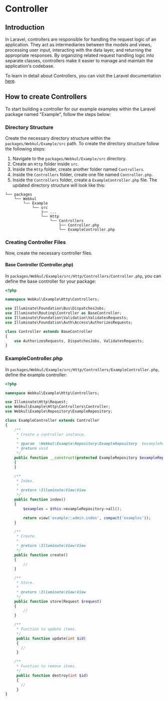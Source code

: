 # Controller



## Introduction

In Laravel, controllers are responsible for handling the request logic of an application. They act as intermediaries between the models and views, processing user input, interacting with the data layer, and returning the appropriate responses. By organizing related request handling logic into separate classes, controllers make it easier to manage and maintain the application's codebase.

To learn in detail about Controllers, you can visit the Laravel documentation [here](https://laravel.com/docs/10.x/controllers).

## How to create Controllers

To start building a controller for our example examples within the Laravel package named "Example", follow the steps below:

### Directory Structure

Create the necessary directory structure within the `packages/Webkul/Example/src` path. To create the directory structure follow the following steps:

1. Navigate to the `packages/Webkul/Example/src` directory.
2. Create an `Http` folder inside `src`.
3. Inside the `Http` folder, create another folder named `Controllers`.
4. Inside the `Controllers` folder, create one file named `Controller.php`.
5. Inside the `Controllers` folder, create a `ExampleController.php` file. The updated directory structure will look like this:

  ```
  └── packages
      └── Webkul
          └── Example
              └── src
                  ├── ...
                  └── Http
                      └── Controllers
                          ├── Controller.php
                          └── ExampleController.php
  ```

### Creating Controller Files

Now, create the necessary controller files.

#### Base Controller (Controller.php)

In `packages/Webkul/Example/src/Http/Controllers/Controller.php`, you can define the base controller for your package:

  ```php
  <?php

  namespace Webkul\Example\Http\Controllers;

  use Illuminate\Foundation\Bus\DispatchesJobs;
  use Illuminate\Routing\Controller as BaseController;
  use Illuminate\Foundation\Validation\ValidatesRequests;
  use Illuminate\Foundation\Auth\Access\AuthorizesRequests;

  class Controller extends BaseController
  {
      use AuthorizesRequests, DispatchesJobs, ValidatesRequests;
  }
  ```

### ExampleController.php

In `packages/Webkul/Example/src/Http/Controllers/ExampleController.php`, define the example controller:

  ```php
  <?php

  namespace Webkul\Example\Http\Controllers;

  use Illuminate\Http\Request;
  use Webkul\Example\Http\Controllers\Controller;
  use Webkul\Example\Repository\ExampleRepository;

  class ExampleController extends Controller
  {
      /**
       * Create a controller instance.
       * 
       * @param  \Webkul\Example\Repository\ExampleRepository  $exampleRepository
       * @return void
       */
      public function __construct(protected ExampleRepository $exampleRepository)
      {
      }

      /**
       * Index.
       * 
       * @return \Illuminate\View\View
       */
      public function index() 
      {
          $examples = $this->exampleRepository->all();

          return view('example::admin.index', compact('examples'));
      }

      /**
       * Create.
       * 
       * @return \Illuminate\View\View
       */
      public function create() 
      {
          //
      }

      /**
       * Store.
       * 
       * @return \Illuminate\View\View
       */
      public function store(Request $request)
      {
          //
      }

      /**
       * Function to update items.
       */
       public function update(int $id)
       {
         //
       }

      /**
       * Function to remove items.
       */
       public function destroy(int $id)
       {
         //
       }
  }
  ```
